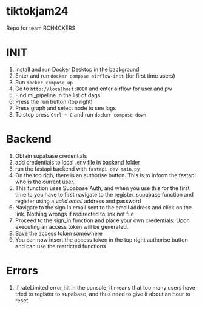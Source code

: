 # tiktokjam24

Repo for team RCH4CKERS

# INIT

1. Install and run Docker Desktop in the background
2. Enter and run `docker compose airflow-init` (for first time users)
3. Run `docker compose up`
4. Go to `http://localhost:8080` and enter airflow for user and pw
5. Find ml_pipeline in the list of dags
6. Press the run button (top right)
7. Press graph and select node to see logs
8. To stop press `Ctrl + C` and run `docker compose down`

# Backend

1. Obtain supabase credentials
2. add credentials to local .env file in backend folder
3. run the fastapi backend with `fastapi dev main.py `
4. On the top righ, there is an authorise button. This is to inform the fastapi who is the current user.
5. This function uses Supabase Auth, and when you use this for the first time to you have to first navigate to the register_supabase function and register using a *valid email* address and password
6. Navigate to the sign in email sent to the email address and click on the link. Nothing wrongs if redirected to link not file
7. Proceed to the sign_in function and place your own credentials. Upon executing an access token will be generated.
8. Save the access token somewhere
9. You can now insert the access token in the top right authorise button and can use the restricted functions


# Errors

1. If rateLimited error hit in the console, it means that too many users have tried to register to supabase, and thus need to give it about an hour to reset
